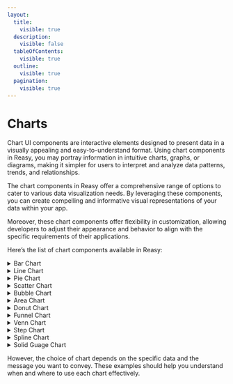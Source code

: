```yaml
---
layout:
  title:
    visible: true
  description:
    visible: false
  tableOfContents:
    visible: true
  outline:
    visible: true
  pagination:
    visible: true
---
```


# Charts

Chart UI components are interactive elements designed to present data in a visually appealing and easy-to-understand format. Using chart components in Reasy, you may portray information in intuitive charts, graphs, or diagrams, making it simpler for users to interpret and analyze data patterns, trends, and relationships.

The chart components in Reasy offer a comprehensive range of options to cater to various data visualization needs. By leveraging these components, you can create compelling and informative visual representations of your data within your app.

Moreover, these chart components offer flexibility in customization, allowing developers to adjust their appearance and behavior to align with the specific requirements of their applications.

Here’s the list of chart components available in Reasy:

<details>

<summary>Bar Chart</summary>

A bar chart presents categorical data with rectangular bars. Each bar's length or height is proportional to the value it represents.&#x20;

![](<../../../../.gitbook/assets/Bar chart.png>)

They are suitable for illustrating categorical or discrete data.

**Example:**

In a sales report, you can use a bar chart to compare monthly sales figures for different products. Each bar represents a product, and its height corresponds to the sales amount.

</details>

<details>

<summary>Line Chart</summary>

A line chart displays data points connected by straight lines.&#x20;

<img src="../../../../.gitbook/assets/Line chart.png" alt="" data-size="original">

It is ideal to visualize trends over a continuous interval or time series of data.

**Example**: Tracking stock prices over a year. The line chart would show the daily closing prices, revealing how the stock's value has changed.&#x20;

</details>

<details>

<summary>Pie Chart</summary>

A pie chart is a circular graph divided into sectors, where each sector represents a category's proportion of the whole.

<img src="../../../../.gitbook/assets/Pie chart.png" alt="" data-size="original">

&#x20;It is ideal for showing parts of a whole.

**Example**: Displaying the distribution of expenses in a monthly budget. Each slice of the pie represents a spending category like rent, groceries, entertainment, etc.

</details>

<details>

<summary>Scatter Chart</summary>

A scatter chart uses dots to represent individual data points.&#x20;

<img src="../../../../.gitbook/assets/Scatter plot chart.png" alt="" data-size="original">

Use it when you need to visualize the relationship between two variables.

**Example:** Analyzing the correlation between the age and income of employees in a company. Each dot represents an employee, with age on the X-axis and income on the Y-axis.

</details>

<details>

<summary>Bubble Chart</summary>

Visualizes data as a series of bubbles on a two-dimensional plane, where the bubble's size represents the data point's value. A bubble chart extends the scatter chart by adding a third dimension, typically represented by the size of the bubbles.

<img src="../../../../.gitbook/assets/Bubble chart (1).png" alt="" data-size="original">

Use it when you need to visualize three variables in a single chart.\
**Example**: Visualizing the performance of products based on sales (X-axis), profit margins (Y-axis), and the number of units sold (bubble size).

</details>

<details>

<summary>Area Chart</summary>

An area chart is similar to a line chart, but the area between the line and the x-axis is filled with color, making it useful for showing cumulative data.

<img src="../../../../.gitbook/assets/Area chart.png" alt="" data-size="original">

**Example**: Tracking website traffic over time. The area chart represents the total number of daily visitors, showcasing trends in web traffic.

</details>

<details>

<summary>Donut Chart</summary>

A Donut Chart, also called a Doughnut Chart, is a kind of [Pie Chart](https://www.anychart.com/chartopedia/chart-type/pie-chart) with a blank center that allows for additional information about the data as a whole to be included.

<img src="../../../../.gitbook/assets/Donut chart.png" alt="" data-size="original">

**Example:** Visualizing the distribution of time spent on different tasks in a day. The donut chart shows the categories, and the center can display the total hours.

</details>

<details>

<summary>Funnel Chart</summary>

Visualizes data values as progressively decreasing proportions that amount to 100% in total, where the corresponding series value determines the size of each area as a percentage.

<img src="../../../../.gitbook/assets/Funnel chart.png" alt="" data-size="original">

It is often used in sales and marketing.

**Example:** Representing a sales pipeline, showing the number of leads at each stage (prospects, qualified leads, proposals, closed deals).

</details>

<details>

<summary>Venn Chart</summary>

Illustrates the relationships between different sets of data in the form of overlapping circles.

<img src="../../../../.gitbook/assets/Venn chart.png" alt="" data-size="original">

It is ideal for showing commonalities and differences.

**Example:** Suppose you want to illustrate the common interests between three groups of people: A, B, and C. A Venn chart would show overlapping circles, with each circle representing a group and the overlaps indicating shared interests.

</details>

<details>

<summary>Step Chart</summary>

Visualizes how a variable changes over time and emphasizes leaps in transition from one value to another in a step-like look chart.

<img src="../../../../.gitbook/assets/Step chart.png" alt="" data-size="original">

It is ideal to display data changes at specific points, typically in a stepwise manner.

**Example:** Plotting the fluctuation in stock prices over time. The step chart highlights the specific dates when significant changes occurred.

</details>

<details>

<summary>Spline Chart</summary>

A kind of line chart with data points connected to a smooth curve is widely used to show trends over time. It provides a more continuous representation of data.

<img src="../../../../.gitbook/assets/Spline chart.png" alt="" data-size="original">

**Example:** Plotting temperature variations throughout the day. The spline chart offers a smooth curve to visualize temperature changes.

</details>

<details>

<summary>Solid Guage Chart</summary>

A Highchart visual component, that renders one or more values on a radial scale. It is highly customizable, supporting tooltips, gradients, and more. It is often used in dashboards to track progress or performance metrics.&#x20;

It offers complete control over:

* Color zones (e.g., Green for good, Red for alert)

- Tooltip and animation settings
- Binding values dynamically

<div align="left"><figure><img src="../../../../.gitbook/assets/Solid Guage.png" alt="An image of Solid Guage, a high chart component" width="301"><figcaption></figcaption></figure></div>

As this chart component is excellent for KPIs, dashboards, and real-time data, it is ideal for data-rich use cases.

**Example:** Real-time server load (e.g., 64% CPU usage), credit utilization, SLA compliance tracker, and more.

</details>

However, the choice of chart depends on the specific data and the message you want to convey. These examples should help you understand when and where to use each chart effectively.

